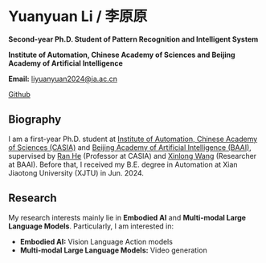 # Yuanyuan Li / 李原原

**Second-year Ph.D. Student of Pattern Recognition and Intelligent System**

**Institute of Automation, Chinese Academy of Sciences and Beijing Academy of Artificial Intelligence**

**Email:** liyuanyuan2024@ia.ac.cn

[Github](https://github.com/Yuanyuan-Lee)

## Biography

I am a first-year Ph.D. student at [Institute of Automation, Chinese Academy of Sciences (CASIA)](http://www.ia.ac.cn/) and [Beijing Academy of Artificial Intelligence (BAAI)](https://www.baai.ac.cn/), supervised by [Ran He](https://people.ucas.ac.cn/~heran) (Professor at CASIA) and [Xinlong Wang](https://www.xloong.wang/) (Researcher at BAAI). Before that, I received my B.E. degree in Automation at Xian Jiaotong University (XJTU) in Jun. 2024.

## Research

My research interests mainly lie in **Embodied AI** and **Multi-modal Large Language Models**. Particularly, I am interested in:

- **Embodied AI:** Vision Language Action models
- **Multi-modal Large Language Models:** Video generation
